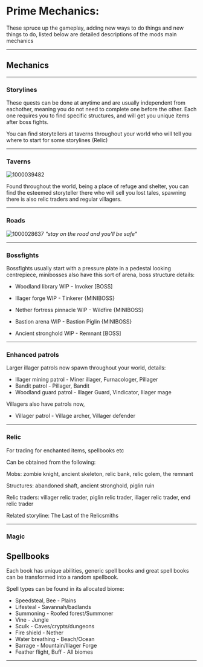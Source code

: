 # Prime Mechanics:

These spruce up the gameplay, adding new ways to do things and new things to do, listed below are detailed descriptions of the mods main mechanics

---

## Mechanics

---

### Storylines
These quests can be done at anytime and are usually independent from eachother, meaning you do not need to complete one before the other. Each one requires you to find specific structures, and will get you unique items after boss fights.

You can find storytellers at taverns throughout your world who will tell you where to start for some storylines (Relic)

---

### Taverns

![1000039482](https://github.com/1D10T1C-STUD10S/more-to-explore/assets/112738649/8f8b8d14-7d02-4598-bd3e-5ea5e9c6e164)


Found throughout the world, being a place of refuge and shelter, you can find the esteemed storyteller there who will sell you lost tales, spawning there is also relic traders and regular villagers.

---

### Roads
![1000028637](https://github.com/1D10T1C-STUD10S/more-to-explore/assets/112738649/ff098fd0-f6c3-4aa4-8b01-1e326462b489)
*"stay on the road and you'll be safe"*

---

### Bossfights
Bossfights usually start with a pressure plate in a pedestal looking centrepiece, minibosses also have this sort of arena, boss structure details:

- Woodland library WIP - Invoker [BOSS]
  
- Illager forge WIP - Tinkerer {MINIBOSS}
  
- Nether fortress pinnacle WIP - Wildfire {MINIBOSS}

- Bastion arena WIP - Bastion Piglin {MINIBOSS}
  
- Ancient stronghold WIP - Remnant [BOSS]

---

### Enhanced patrols
Larger illager patrols now spawn throughout your world, details:

- Illager mining patrol - Miner illager, Furnacologer, Pillager
- Bandit patrol - Pillager, Bandit
- Woodland guard patrol - Illager Guard, Vindicator, Illager mage


Villagers also have patrols now,

- Villager patrol - Village archer, Villager defender

---

### Relic
For trading for enchanted items, spellbooks etc

Can be obtained from the following:

Mobs: zombie knight, ancient skeleton, relic bank, relic golem, the remnant

Structures: abandoned shaft, ancient stronghold, piglin ruin

Relic traders: villager relic trader, piglin relic trader, illager relic trader, end relic trader

Related storyline: The Last of the Relicsmiths

---

### Magic


## Spellbooks
Each book has unique abilities, generic spell books and great spell books can be transformed into a random spellbook.

Spell types can be found in its allocated biome:

- Speedsteal, Bee - Plains
- Lifesteal - Savannah/badlands
- Summoning - Roofed forest/Summoner
- Vine - Jungle
- Sculk - Caves/crypts/dungeons
- Fire shield - Nether
- Water breathing - Beach/Ocean
- Barrage - Mountain/Illager Forge
- Feather flight, Buff - All biomes

---
